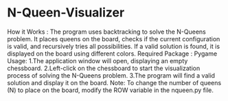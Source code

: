# N-Queen-Visualizer
How it Works :
The program uses backtracking to solve the N-Queens problem. It places queens on the board, 
checks if the current configuration is valid, and recursively tries all possibilities. 
If a valid solution is found, it is displayed on the board using different colors.
Required Package : Pygame
Usage:
1.The application window will open, displaying an empty chessboard.
2.Left-click on the chessboard to start the visualization process of solving the N-Queens problem.
3.The program will find a valid solution and display it on the board.
Note: To change the number of queens (N) to place on the board, modify the ROW variable in the nqueen.py file.
